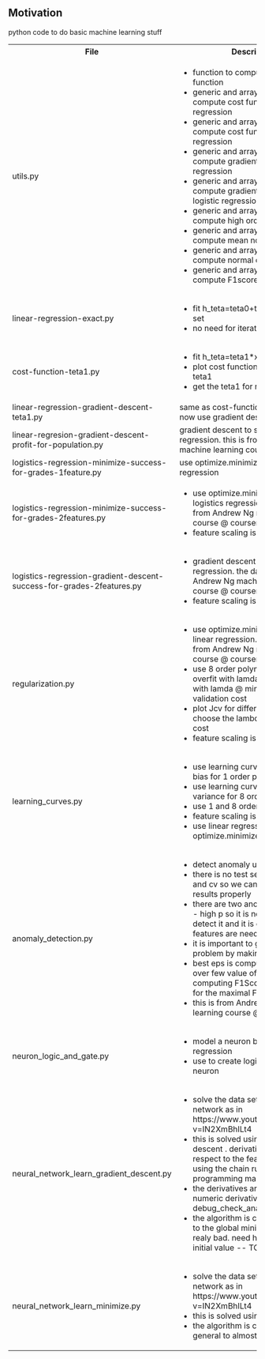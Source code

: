 <h2>Motivation</h2>
python code to do basic machine learning stuff

<table>
  <tr>
    <th>File</th>
    <th>Description</th>
  </tr>
  <tr>
    <td>utils.py</td>
    <td>
    <ul>
    <li>function to compute sigmond function</li>
    <li>generic and array based function to compute cost function for logistic regression</li>
    <li>generic and array based function to compute cost function for linear regression</li>
    <li>generic and array based function to compute gradient descent for linear regression</li>
    <li>generic and array based function to compute gradient descent for logistic regression</li>
    <li>generic and array based function to compute high order polynomial</li>
    <li>generic and array based function to compute mean normalization</li>
    <li>generic and array based function to compute normal distribution</li>
    <li>generic and array based function to compute F1score</li>
    </ul>
    </td>
  </tr>
  <tr>
    <td>linear-regression-exact.py</td>
    <td>
    <ul>
    <li>fit h_teta=teta0+teta1*x to a data set</li>
    <li>no need for iterations</li>
    </ul>
    </td>
  </tr>
  <tr>
    <td>cost-function-teta1.py</td>
    <td>
    <ul>
    <li>fit h_teta=teta1*x to a data set</li>
    <li>plot cost function J for different teta1</li>
    <li>get the teta1 for min(J) plot</li>
    </ul>
    </td>
  </tr>
  <tr>
    <td>linear-regression-gradient-descent-teta1.py</td>
    <td>same as cost-function-teta1.py but now use gradient descent to solve this</td>
  </tr>
  <tr>
    <td>linear-regresion-gradient-descent-profit-for-population.py</td>
    <td>gradient descent to solve linear regression. this is from Andrew Ng machine learning course @ coursera</td>
  </tr>
  <tr>
    <td>logistics-regression-minimize-success-for-grades-1feature.py</td>
    <td>use optimize.minimize to solve logistics regression</td>
  </tr>
  <tr>
    <td>logistics-regression-minimize-success-for-grades-2features.py</td>
    <td>
    <ul>
    <li>use optimize.minimize to solve logistics regression. the dataset is from Andrew Ng machine learning course @ coursera</li>
    <li>feature scaling is a must</li>
    </ul>
    </td>
  </tr>
   <tr>
    <td>logistics-regression-gradient-descent-success-for-grades-2features.py</td>
    <td>
    <ul>
    <li>gradient descent to solve logistics regression. the dataset is from Andrew Ng machine learning course @ coursera</li>
    <li>feature scaling is a must</li>
    </ul>
    </td>
  </tr>
  <tr>
    <td>regularization.py</td>
    <td>
    <ul>
    <li>use optimize.minimize to solve linear regression. the dataset is from Andrew Ng machine learning course @ coursera</li>
    <li>use 8 order polynomial which overfit with lamda = 0 but is better with lamda @ minimum cross validation cost</li>
    <li>plot Jcv for different lambda and choose the lambda with minimum cost</li>
    <li>feature scaling is a must</li>
    </ul>
    </td>
  </tr>
<tr>
    <td>learning_curves.py</td>
    <td>
    <ul>
    <li>use learning curves to show high bias for 1 order ploynomial</li>
    <li>use learning curves to show high variance for 8 order ploynomial</li>
    <li>use 1 and 8 order polynomial</li>
    <li>feature scaling is a must</li>
    <li>use linear regression and solve with optimize.minimize</li>
    </ul>
    </td>
  </tr>
<tr>
    <td>anomaly_detection.py</td>
    <td>
    <ul>
    <li>detect anomaly using two features</li>
    <li>there is no test set here only train and cv so we can not test the results properly</li>
    <li>there are two anomlies in the middle - high p so it is not possible to detect it and it is clear that more features are needed</li>
    <li>it is important to get a feel of the problem by making plots</li>
    <li>best eps is computed by looping over few value of eps and computing F1Score. Here we look for the maximal F1Score</li>
    <li>this is from Andrew Ng machine learning course @ coursera</li>
    </ul>
    </td>
  </tr>
  <tr>
    <td>neuron_logic_and_gate.py</td>
    <td>
    <ul>
    <li>model a neuron by logistic regression</li>
    <li>use    to create logic AND using a neuron</li>
    </ul>
    </td>
  </tr>
   <tr>
    <td>neural_network_learn_gradient_descent.py</td>
    <td>
    <ul>
    <li>solve the data set with the nural network as in https://www.youtube.com/watch?v=IN2XmBhILt4</li>
    <li>this is solved using gredient descent . derivative of cost with respect to the features is computed using the chain rule in a nice lazy programming manner</li>
    <li>the derivatives are checked via the numeric derivative in debug_check_analytical_derivative()</li>
    <li>the algorithm is converging but not to the global minima so result are realy bad. need here to check other initial value -- TODO !!!!!!</li>
    </ul>
    </td>
  </tr>

   <tr>
    <td>neural_network_learn_minimize.py</td>
    <td>
    <ul>
    <li>solve the data set with the nural network as in https://www.youtube.com/watch?v=IN2XmBhILt4</li>
    <li>this is solved using minimize</li>
    <li>the algorithm is converging in general to almost zero cost function</li>
    </ul>
    </td>
  </tr>
  
</table>
